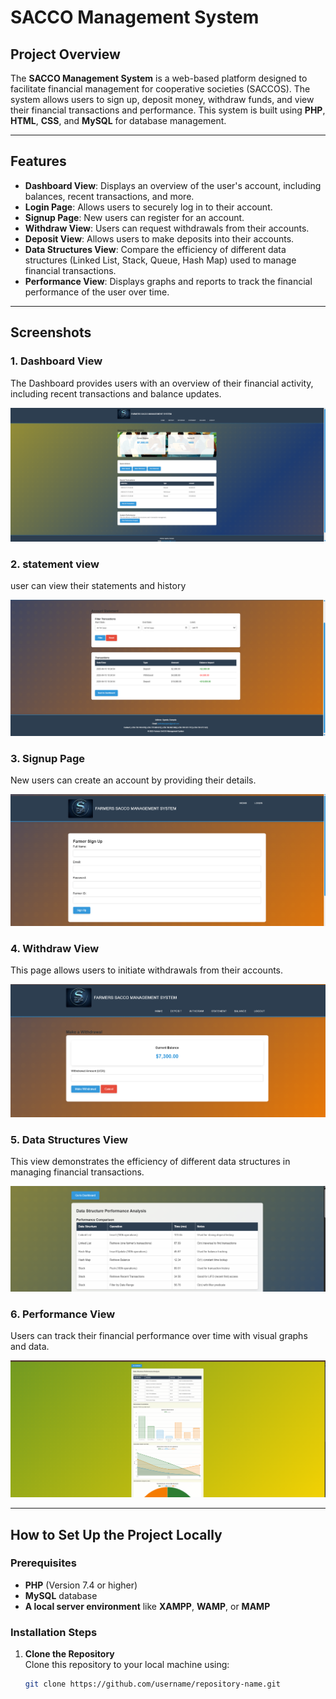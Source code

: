 # SACCO Management System

## Project Overview

The **SACCO Management System** is a web-based platform designed to facilitate financial management for cooperative societies (SACCOS). The system allows users to sign up, deposit money, withdraw funds, and view their financial transactions and performance. This system is built using **PHP**, **HTML**, **CSS**, and **MySQL** for database management.

---

## Features

- **Dashboard View**: Displays an overview of the user's account, including balances, recent transactions, and more.
- **Login Page**: Allows users to securely log in to their account.
- **Signup Page**: New users can register for an account.
- **Withdraw View**: Users can request withdrawals from their accounts.
- **Deposit View**: Allows users to make deposits into their accounts.
- **Data Structures View**: Compare the efficiency of different data structures (Linked List, Stack, Queue, Hash Map) used to manage financial transactions.
- **Performance View**: Displays graphs and reports to track the financial performance of the user over time.

---

## Screenshots

### 1. **Dashboard View**
   The Dashboard provides users with an overview of their financial activity, including recent transactions and balance updates.

   ![Dashboard View](DASH.png)

### 2. **statement view**
   user can view their statements and history

   ![statement](statement.png)

### 3. **Signup Page**
   New users can create an account by providing their details.

   ![Signup Page](signup.png)

### 4. **Withdraw View**
   This page allows users to initiate withdrawals from their accounts.

   ![Withdraw View](withdraw.png)


### 5. **Data Structures View**
   This view demonstrates the efficiency of different data structures in managing financial transactions.

   ![Data Structures View](DATA.png)

### 6. **Performance View**
   Users can track their financial performance over time with visual graphs and data.

   ![Performance View](PERF.png)

---

## How to Set Up the Project Locally

### Prerequisites

- **PHP** (Version 7.4 or higher)
- **MySQL** database
- **A local server environment** like **XAMPP**, **WAMP**, or **MAMP**

### Installation Steps

1. **Clone the Repository**  
   Clone this repository to your local machine using:
   ```bash
   git clone https://github.com/username/repository-name.git
